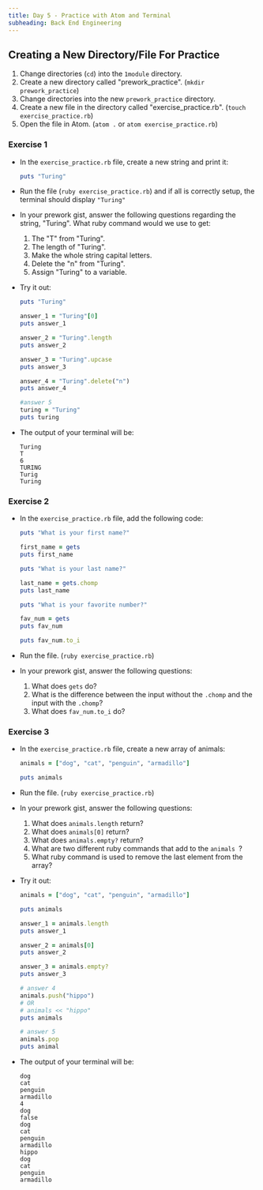 ```yaml
---
title: Day 5 - Practice with Atom and Terminal
subheading: Back End Engineering
---
```


Creating a New Directory/File For Practice
-------------------

1.  Change directories (`cd`) into the `1module` directory.
2.  Create a new directory called "prework_practice". (`mkdir prework_practice`)
3.  Change directories into the new `prework_practice` directory.
4.  Create a new file in the directory called "exercise_practice.rb". (`touch exercise_practice.rb`)
5.  Open the file in Atom. (`atom .` or `atom exercise_practice.rb`)

### Exercise 1

-   In the `exercise_practice.rb` file, create a new string and print it:

    ```ruby
    puts "Turing"
    ```

-   Run the file (`ruby exercise_practice.rb`) and if all is correctly setup, the terminal should display `"Turing"`

-   In your prework gist, answer the following questions regarding the string, "Turing". What ruby command would we use to get:
    1.  The "T" from "Turing".
    2.  The length of "Turing".
    3.  Make the whole string capital letters.
    4.  Delete the "n" from "Turing".
    5.  Assign "Turing" to a variable.

-   Try it out:

    ```ruby
    puts "Turing"

    answer_1 = "Turing"[0]
    puts answer_1

    answer_2 = "Turing".length
    puts answer_2

    answer_3 = "Turing".upcase
    puts answer_3

    answer_4 = "Turing".delete("n")
    puts answer_4

    #answer 5
    turing = "Turing"
    puts turing
    ```

-   The output of your terminal will be:

    ```terminal
    Turing
    T
    6
    TURING
    Turig
    Turing
    ```

### Exercise 2

-   In the `exercise_practice.rb` file, add the following code:

    ```ruby
    puts "What is your first name?"

    first_name = gets
    puts first_name

    puts "What is your last name?"

    last_name = gets.chomp
    puts last_name

    puts "What is your favorite number?"

    fav_num = gets
    puts fav_num

    puts fav_num.to_i
    ```

-   Run the file. (`ruby exercise_practice.rb`)

-   In your prework gist, answer the following questions:
    1.  What does `gets` do?
    2.  What is the difference between the input without the `.chomp` and the input with the `.chomp`?
    3.  What does `fav_num.to_i` do?

### Exercise 3

-   In the `exercise_practice.rb` file, create a new array of animals:

    ```ruby
    animals = ["dog", "cat", "penguin", "armadillo"]

    puts animals
    ```

-   Run the file. (`ruby exercise_practice.rb`)

-   In your prework gist, answer the following questions:
    1.  What does `animals.length` return?
    2.  What does `animals[0]` return?
    3.  What does `animals.empty?` return?
    4.  What are two different ruby commands that add to the `animals `?
    5.  What ruby command is used to remove the last element from the array?


-   Try it out:

    ```ruby
    animals = ["dog", "cat", "penguin", "armadillo"]

    puts animals

    answer_1 = animals.length
    puts answer_1

    answer_2 = animals[0]
    puts answer_2

    answer_3 = animals.empty?
    puts answer_3

    # answer 4
    animals.push("hippo")
    # OR
    # animals << "hippo"
    puts animals

    # answer 5
    animals.pop
    puts animal
    ```

-   The output of your terminal will be:

    ```terminal
    dog
    cat
    penguin
    armadillo
    4
    dog
    false
    dog
    cat
    penguin
    armadillo
    hippo
    dog
    cat
    penguin
    armadillo
    ```
